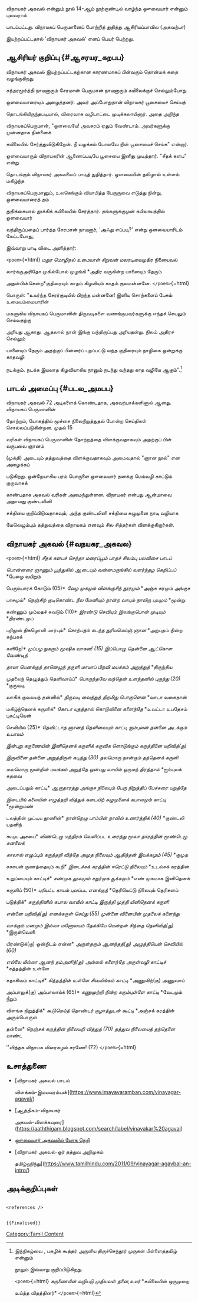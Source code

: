 விநாயகர் அகவல் என்னும் நூல் 14-ஆம் நூற்றாண்டில் வாழ்ந்த ஔவையார் என்னும் புலவரால்
பாடப்பட்டது. விநாயகப் பெருமானைப் போற்றித் துதித்து ஆசிரியப்பாவில (அகவற்பா)
இயற்றப்பட்டதால் \'விநாயகர் அகவல்\' எனப் பெயர் பெற்றது.

## ஆசிரியர் குறிப்பு {#ஆசரயர_கறபப}

விநாயகர் அகவல் இயற்றப்பட்டதற்கான காரணமாகப் பின்வரும் தொன்மக் கதை வழங்குகிறது.

சுந்தரமூர்த்தி நாயனாரும் சேரமான் பெருமான் நாயனாரும் கயிலைக்குச் செல்லும்போது
ஒளவையாரையும் அழைத்தனர். அவர் அப்போதுதான் விநாயகர் பூசையைச் செய்யத்
தொடங்கியிருந்தபடியால், விரைவாக வழிபாட்டை முடிக்கலாயினார். அதை அறிந்த
விநாயகப்பெருமான், "ஒளவையே! அவசரம் ஏதும் வேண்டாம். அவர்களுக்கு முன்னதாக நின்னைக்
கயிலையில் சேர்த்துவிடுகிறேன். நீ வழக்கம் போலவே நின் பூசையைச் செய்க" என்றார்.
ஒளவையாரும் விநாயகரின் ஆணைப்படியே பூசையை இனிது முடித்தார். "சீதக் களப" என்று
தொடங்கும் விநாயகர் அகவலைப் பாடித் துதித்தார். ஒளவையின் தமிழால் உள்ளம் மகிழ்ந்த
விநாயகப்பெருமானும், உலகெங்கும் வியாபித்த பேருருவை எடுத்து நின்று, ஒளவையாரைத் தம்
துதிக்கையால் தூக்கிக் கயிலையில் சேர்த்தார். தங்களுக்குமுன் கயிலாயத்தில் ஒளவையார்
வந்திருப்பதைப் பார்த்த சேரமான் நாயனார், 'அஃது எப்படி?' என்று ஒளவையாரிடம் கேட்டபோது,
இவ்வாறு பாடி விடை அளித்தார்:

`<poem>`{=html} *மதுர மொழிநல் உமையாள் சிறுவன் மலரடியை*முதிர நினையவல்
லார்க்குஅரிதோ முகில்போல் முழங்கி *அதிர வருகின்ற யானையும் தேரும்
அதன்பின்சென்ற*குதிரையும் காதம் கிழவியும் காதம் குலமன்னனே. `</poem>`{=html}
பொருள்: "உயர்ந்த சேரர்குடியில் பிறந்த மன்னனே! இனிய சொற்களைப் பேசும் உமையம்மையாரின்
மகனாகிய விநாயகப் பெருமானின் திருவடிகளை வணங்குபவர்களுக்கு எந்தச் செயலும் செய்வதற்கு
அரியது ஆகாது. ஆதலால் நான் இங்கு வந்திருப்பது அரியதன்று. நிலம் அதிரச் செல்லும்
யானையும் தேரும் அதற்குப் பின்னர்ப் புறப்பட்டு வந்த குதிரையும் நாழிகை ஒன்றுக்கு காதவழி
நடக்கும். நடக்க இயலாத கிழவியாகிய நானும் நடந்து வந்தது காத வழியே ஆகும்".[^1]

## பாடல் அமைப்பு {#படல_அமபப}

விநாயகர் அகவல் 72 அடிகளைக் கொண்டதாக, அகவற்பாக்களினால் ஆனது. விநாயகப் பெருமானின்
தோற்றம், யோகத்தில் மூச்சை நிலைநிறுத்துதல் போன்ற செய்திகள் சொல்லப்படுகின்றன. முதல் 15
வரிகள் விநாயகப் பெருமானின் தோற்றத்தை விளக்குவதாகவும் அதற்குப் பின் வருபவை ஞானம்
(முக்தி) அடையும் தத்துவத்தை விளக்குவதாகவும் அமைவதால் "ஞான நூல்" என அழைக்கப்
படுகிறது. ஒன்றேயாகிய பரம் பொருளை ஔவையார் தனக்கு மெய்வழி காட்டும் குருவாகக்
காண்பதாக அகவல் வரிகள் அமைந்துள்ளன. விநாயகர் என்பது ஆன்மாவை அதாவது குண்டலினி
சக்தியை குறிப்பிடுவதாகவும், அந்த குண்டலினி சக்தியை சுழுமுனை நாடி வழியாக
மேலெழும்பும் தத்துவத்தை விநாயகம் எனவும் சில சித்தர்கள் விளக்குகிறார்கள்.

## விநாயகர் அகவல் {#வநயகர_அகவல}

`<poem>`{=html} *சீதக் களபச் செந்தா மரைப்பூம்* *பாதச் சிலம்பு பலவிசை பாடப்*
*பொன்னரை ஞாணும் பூந்துகில் ஆடையும்* *வன்னமருங்கில் வளர்ந்தழ கெறிப்பப்* *பேழை வயிறும்
பெரும்பாரக் கோடும் (05)* *வேழ முகமும் விளங்குசிந் தூரமும்* *அஞ்சு கரமும் அங்குச
பாசமும்* *நெஞ்சிற் குடிகொண்ட நீல மேனியும்* *நான்ற வாயும் நாலிரு புயமும்* *மூன்று
கண்ணும் மும்மதச் சுவடும் (10)* *இரண்டு செவியும் இலங்குபொன் முடியும்* *திரண்டமுப்
புரிநூல் திகழொளி மார்பும்* *சொற்பதம் கடந்த துரியமெய்ஞ் ஞான* *அற்புதம் நின்ற கற்பகக்
களிறே!* *முப்பழ நுகரும் மூஷிக வாகன! (15)* *இப்பொழு தென்னை ஆட்கொள வேண்டித்*
*தாயா யெனக்குத் தானெழுந் தருளி* *மாயாப் பிறவி மயக்கம் அறுத்துத்* *திருந்திய
முதலைந் தெழுத்தும் தெளிவாய்ப்* *பொருந்தவே வந்தென் உளந்தனில் புகுந்து (20)* *குருவடி
வாகிக் குவலயந் தன்னில்* *திருவடி வைத்துத் திறமிது பொருளென* *வாடா வகைதான்
மகிழ்ந்தெனக் கருளிக்* *கோடா யுதத்தால் கொடுவினை களைந்தே* *உவட்டா உபதேசம் புகட்டியென்
செவியில் (25)* *தெவிட்டாத ஞானத் தெளிவையும் காட்டி* *ஐம்புலன் தன்னை அடக்கும் உபாயம்*
*இன்புறு கருணையின் இனிதெனக் கருளிக்* *கருவிக ளொடுங்கும் கருத்தினை யறிவித்(து)*
*இருவினை தன்னை அறுத்திருள் கடிந்து (30)* *தலமொரு நான்கும் தந்தெனக் கருளி*
*மலமொரு மூன்றின் மயக்கம் அறுத்தே* *ஒன்பது வாயில் ஒருமந் திரத்தால்* *ஐம்புலக் கதவை
அடைப்பதும் காட்டி* *ஆறாதாரத்து அங்குச நிலையும்* *பேறா நிறுத்திப் பேச்சுரை யறுத்தே*
*இடைபிங் கலையின் எழுத்தறி வித்துக்* *கடையிற் சுழுமுனைக் கபாலமும் காட்டி* *மூன்றுமண்
டலத்தின் முட்டிய தூணின்* *நான்றெழு பாம்பின் நாவில் உணர்த்திக் (40)* *குண்டலி யதனிற்
கூடிய அசபை* *விண்டெழு மந்திரம் வெளிப்பட உரைத்து* *மூலா தாரத்தின் மூண்டெழு கனலைக்*
*காலால் எழுப்பும் கருத்தறி வித்தே* *அமுத நிலையும் ஆதித்தன் இயக்கமும் (45)* *குமுத
சகாயன் குணத்தையும் கூறி* *இடைச்சக் கரத்தின் ஈரெட்டு நிலையும்* *உடல்சக் கரத்தின்
உறுப்பையும் காட்டிச்* *சண்முக தூலமும் சதுர்முக சூக்கமும்* *எண் முகமாக இனிதெனக்
கருளிப் (50)* *புரியட்ட காயம் புலப்பட எனக்குத்* *தெரியெட்டு நிலையும் தெரிசனப்
படுத்திக்* *கருத்தினில் கபால வாயில் காட்டி* *இருத்தி முத்தி யினிதெனக் கருளி*
*என்னை யறிவித்(து) எனக்கருள் செய்து (55)* *முன்னை வினையின் முதலைக் களைந்து*
*வாக்கும் மனமும் இல்லா மனோலயம்* *தேக்கியே யென்றன் சிந்தை தெளிவித்(து)* *இருள்வெளி
யிரண்டுக்(கு) ஒன்றிடம் என்ன* *அருள்தரும் ஆனந்தத்(து) அழுத்தியென் செவியில் (60)*
*எல்லை யில்லா ஆனந் தம்அளித்(து)* *அல்லல் களைந்தே அருள்வழி காட்டிச்* *சத்தத்தின் உள்ளே
சதாசிவம் காட்டிச்* *சித்தத்தின் உள்ளே சிவலிங்கம் காட்டி* *அணுவிற்(கு) அணுவாய்
அப்பாலுக்(கு) அப்பாலாய்க் (65)* *கணுமுற்றி நின்ற கரும்புள்ளே காட்டி* *வேடமும் நீறும்
விளங்க நிறுத்திக்* *கூடுமெய்த் தொண்டர் குழாத்துடன் கூட்டி* *அஞ்சக் கரத்தின் அரும்பொருள்
தன்னை* *நெஞ்சக் கருத்தின் நிலையறி வித்துத் (70)* *தத்துவ நிலையைத் தந்தெனை யாண்ட*
\'\'வித்தக விநாயக விரைகழல் சரணே! (72) `</poem>`{=html}

## உசாத்துணை

-   [விநாயகர் அகவல் பாடல்
    விளக்கம்-இமயவரம்பன்](https://www.imayavaramban.com/vinayagar-agaval/)
-   [ஆத்திகம்-விநாயகர்
    அகவல்-விளக்கவுரை](https://aaththigam.blogspot.com/search/label/vinayakar%20agaval)
-   [ஔவையார் அகவலில் யோக நெறி](https://eegarai.darkbb.com/t132503-topic)
-   [விநாயகர் அகவல்-ஓர் தத்துவ அறிமுகம்
    தமிழ்ஹிந்து](https://www.tamilhindu.com/2011/09/vinayagar-agavbal-an-intro/)

## அடிக்குறிப்புகள்

```{=html}
<references />
```
```{=mediawiki}
{{Finalised}}
```
[Category:Tamil Content](Category:Tamil_Content "wikilink")

[^1]: இந்நிகழ்வை , பகழிக் கூத்தர் அருளிய திருச்செந்தூர் முருகன் பிள்ளைத்தமிழ் என்னும்
    நூலும் இவ்வாறு குறிப்பிடுகிறது.

    `<poem>`{=html} *கருணையின் வழிபடு முதியவள் தனை,உயர்* *கயிலையின் ஒருமுறை
    உய்த்த விதத்தினர்* `</poem>`{=html}
